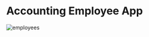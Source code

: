 # Accounting Employee App



![employees](https://github.com/dmitruz/accounting-employees-app/assets/46353626/b59fc3e5-ed07-4bdf-b73c-c67f10ce72f2)

